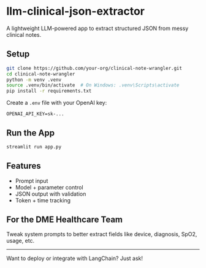 # llm-clinical-json-extractor

A lightweight LLM-powered app to extract structured JSON from messy clinical notes.

## Setup

```bash
git clone https://github.com/your-org/clinical-note-wrangler.git
cd clinical-note-wrangler
python -m venv .venv
source .venv/bin/activate  # On Windows: .venv\Scripts\activate
pip install -r requirements.txt
```

Create a `.env` file with your OpenAI key:

```
OPENAI_API_KEY=sk-...
```

## Run the App

```bash
streamlit run app.py
```

## Features

- Prompt input
- Model + parameter control
- JSON output with validation
- Token + time tracking

## For the DME Healthcare Team

Tweak system prompts to better extract fields like device, diagnosis, SpO2, usage, etc.

---

Want to deploy or integrate with LangChain? Just ask!

